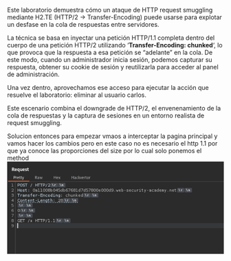 Este laboratorio demuestra cómo un ataque de HTTP request smuggling mediante H2.TE (HTTP/2 → Transfer-Encoding) puede usarse para explotar un desfase en la cola de respuestas entre servidores.

La técnica se basa en inyectar una petición HTTP/1.1 completa dentro del cuerpo de una petición HTTP/2 utilizando ‘**Transfer-Encoding: chunked**‘, lo que provoca que la respuesta a esa petición se “adelante” en la cola. De este modo, cuando un administrador inicia sesión, podemos capturar su respuesta, obtener su cookie de sesión y reutilizarla para acceder al panel de administración.

Una vez dentro, aprovechamos ese acceso para ejecutar la acción que resuelve el laboratorio: eliminar al usuario carlos.

Este escenario combina el downgrade de HTTP/2, el envenenamiento de la cola de respuestas y la captura de sesiones en un entorno realista de request smuggling.

Solucion
entonces para empezar vmaos a interceptar la pagina principal y vamos hacer los cambios pero en este caso no es necesario el http 1.1 por que ya conoce las proporciones del size por lo cual solo ponemos el method
![Pasted_image_20250809205856.png](/Imagenes/Pasted_image_20250809205856.png)



